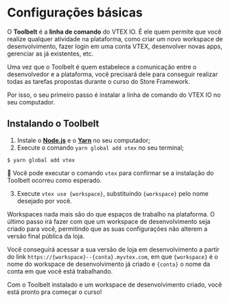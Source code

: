 # Configurações básicas

O **Toolbelt** é a **linha de comando** do VTEX IO. É ele quem permite que você realize qualquer atividade na plataforma, como criar um novo workspace de desenvolvimento, fazer login em uma conta VTEX, desenvolver novas apps, gerenciar as já existentes, etc.

Uma vez que o Toolbelt é quem estabelece a comunicação entre o desenvolvedor e a plataforma, você precisará dele para conseguir realizar todas as tarefas propostas durante o curso do Store Framework. 

Por isso, o seu primeiro passo é instalar a linha de comando do VTEX IO no seu computador.   

## Instalando o Toolbelt

1. Instale o [**Node.js**](https://nodejs.org/) e o [**Yarn**](https://yarnpkg.com/) no seu computador;
2. Execute o comando `yarn global add vtex` no seu terminal;

```
$ yarn global add vtex
```

:eyes: Você pode executar o comando `vtex` para confirmar se a instalação do Toolbelt ocorreu como esperado. 

3. Execute `vtex use {workspace}`, substituindo `{workspace}` pelo nome desejado por você.

Workspaces nada mais são do que espaços de trabalho na plataforma. O último passo irá fazer com que um workspace de desenvolvimento seja criado para você, permitindo que as suas configurações não alterem a versão final pública da loja. 

Você conseguirá acessar a sua versão de loja em desenvolvimento a partir do link `https://{workspace}--{conta}.myvtex.com`, em que `{workspace}` é o nome do workspace de desenvolvimento já criado e `{conta}` o nome da conta em que você está trabalhando. 

Com o Toolbelt instalado e um workspace de desenvolvimento criado, você está pronto pra começar o curso! 
